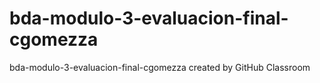 # bda-modulo-3-evaluacion-final-cgomezza
bda-modulo-3-evaluacion-final-cgomezza created by GitHub Classroom
